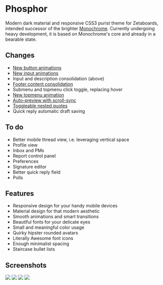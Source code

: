 # Phosphor
Modern dark material and responsive CSS3 purist theme for Zetaboards, intended successor of the brighter [Monochrome](https://github.com/Shou/Monochrome). Currently undergoing heavy development, it is based on Monochrome's core and already in a bearable state.

## Changes

* [New button animations](https://u.teknik.io/Gvpov9.webm)
* [New input animations](https://u.teknik.io/wYrF9v.webm)
* Input and description consolidation (above)
* [Footer content consolidation](http://i.imgur.com/Nmyrzjb.png)
* Submenu and topmenu click toggle, replacing hover
* [New topmenu animation](https://u.teknik.io/1lHNfs.webm)
* [Auto-preview with scroll-sync](https://u.teknik.io/jLFWo1.mp4)
* [Toggleable nested quotes](https://u.teknik.io/TziPzj.mp4)
* Quick reply automatic draft saving

## To do
* Better mobile thread view, i.e. leveraging vertical space
* Profile view
* Inbox and PMs
* Report control panel
* Preferences
* Signature editor
* Better quick reply field
* Polls

## Features

* Responsive design for your handy mobile devices
* Material design for that modern aesthetic
* Smooth animations and smart transitions
* Beautiful fonts for your delicate eyes
* Small and meaningful color usage
* Quirky hipster rounded avatars
* Literally Awesome font icons
* Enough minimalist spacing
* Staircase bullet lists

## Screenshots

<img src="http://i.imgur.com/LWKO8pn.png" />
<img src="http://i.imgur.com/kk3VDDN.png" />
<img src="http://i.imgur.com/uR1Zi4L.png" />
<img src="http://i.imgur.com/yFkuTR2.png" />
